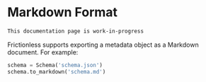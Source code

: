 # Markdown Format

```markdown remark type=warning
This documentation page is work-in-progress
```

Frictionless supports exporting a metadata object as a Markdown document. For example:

```python
schema = Schema('schema.json')
schema.to_markdown('schema.md')
```

